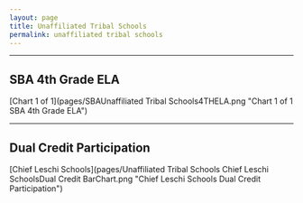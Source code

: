 ```yaml
---
layout: page
title: Unaffiliated Tribal Schools
permalink: unaffiliated tribal schools
---
```




___

## SBA 4th Grade ELA

[Chart 1 of 1](pages/SBAUnaffiliated Tribal Schools4THELA.png "Chart 1 of 1 SBA 4th Grade ELA")


___

## Dual Credit Participation

[Chief Leschi Schools](pages/Unaffiliated Tribal Schools Chief Leschi SchoolsDual Credit BarChart.png "Chief Leschi Schools Dual Credit Participation")

